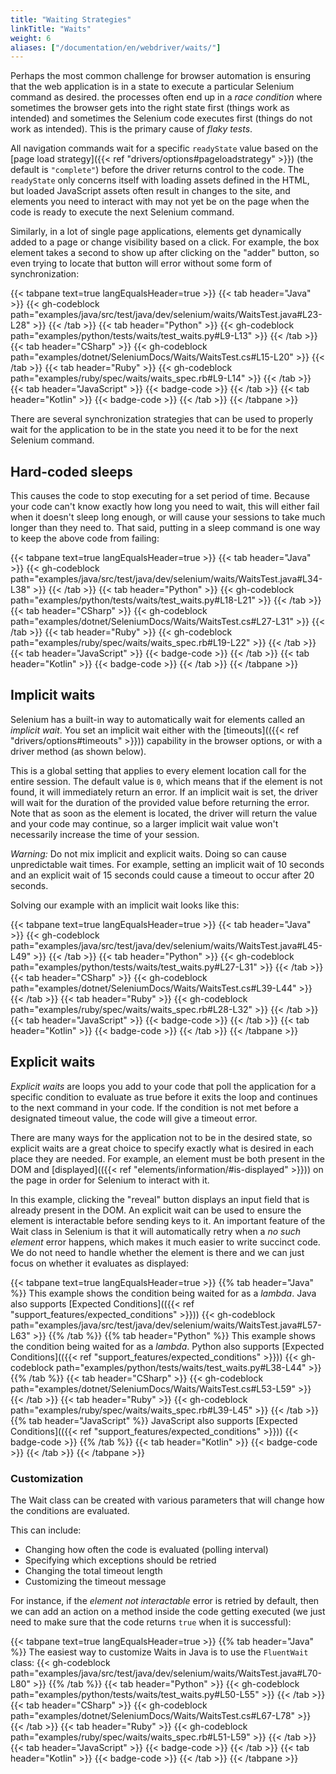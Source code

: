 ```yaml
---
title: "Waiting Strategies"
linkTitle: "Waits"
weight: 6
aliases: ["/documentation/en/webdriver/waits/"]
---
```


Perhaps the most common challenge for browser automation is ensuring
that the web application is in a state to execute a particular
Selenium command as desired. the processes often end up in
a _race condition_ where sometimes the browser gets into the right
state first (things work as intended) and sometimes the Selenium code
executes first (things do not work as intended). This is the
primary cause of _flaky tests_.

All navigation commands wait for a specific `readyState` value
based on the [page load strategy]({{< ref "drivers/options#pageloadstrategy" >}}) (the 
default is `"complete"`) before the driver returns control to the code.
The `readyState` only concerns itself with loading assets defined in the HTML, 
but loaded JavaScript assets often result in changes to the site,
and elements you need to interact with may not yet be on the page
when the code is ready to execute the next Selenium command.

Similarly, in a lot of single page applications, elements get dynamically
added to a page or change visibility based on a click. For example, the box
element takes a second to show up after clicking on the "adder" button, so
even trying to locate that button will error without some form of synchronization: 

{{< tabpane text=true langEqualsHeader=true >}}
  {{< tab header="Java" >}}
{{< gh-codeblock path="examples/java/src/test/java/dev/selenium/waits/WaitsTest.java#L23-L28" >}}
  {{< /tab >}}
  {{< tab header="Python" >}}
{{< gh-codeblock path="examples/python/tests/waits/test_waits.py#L9-L13" >}}
  {{< /tab >}}
  {{< tab header="CSharp" >}}
{{< gh-codeblock path="examples/dotnet/SeleniumDocs/Waits/WaitsTest.cs#L15-L20" >}}
  {{< /tab >}}
  {{< tab header="Ruby" >}}
{{< gh-codeblock path="examples/ruby/spec/waits/waits_spec.rb#L9-L14" >}}
  {{< /tab >}}
  {{< tab header="JavaScript" >}}
{{< badge-code >}}
  {{< /tab >}}
  {{< tab header="Kotlin" >}}
{{< badge-code >}}
  {{< /tab >}}
{{< /tabpane >}}

There are several synchronization strategies that can be used to properly wait for
the application to be in the state you need it to be for the next Selenium command.

## Hard-coded sleeps

This causes the code to stop executing for a set period of time.
Because your code can't know exactly how long you need to wait, this
will either fail when it doesn't sleep long enough, or will cause
your sessions to take much longer than they need to. That said, putting in a sleep command is one way to keep
the above code from failing:

{{< tabpane text=true langEqualsHeader=true >}}
  {{< tab header="Java" >}}
{{< gh-codeblock path="examples/java/src/test/java/dev/selenium/waits/WaitsTest.java#L34-L38" >}}
  {{< /tab >}}
  {{< tab header="Python" >}}
{{< gh-codeblock path="examples/python/tests/waits/test_waits.py#L18-L21" >}}
  {{< /tab >}}
  {{< tab header="CSharp" >}}
{{< gh-codeblock path="examples/dotnet/SeleniumDocs/Waits/WaitsTest.cs#L27-L31" >}}
  {{< /tab >}}
  {{< tab header="Ruby" >}}
{{< gh-codeblock path="examples/ruby/spec/waits/waits_spec.rb#L19-L22" >}}
  {{< /tab >}}
  {{< tab header="JavaScript" >}}
{{< badge-code >}}
  {{< /tab >}}
  {{< tab header="Kotlin" >}}
{{< badge-code >}}
  {{< /tab >}}
{{< /tabpane >}}

## Implicit waits
Selenium has a built-in way to automatically wait for elements called an _implicit wait_.
You set an implicit wait either with the [timeouts](({{< ref "drivers/options#timeouts" >}}))
capability in the browser options, or with a driver method (as shown below).

This is a global setting that applies to every element location call for the entire session.
The default value is `0`, which means that if the element is not found, it will
immediately return an error. If an implicit wait is set, the driver will wait for the 
duration of the provided value before returning the error. Note that as soon as the 
element is located, the driver will return the value and your code may continue, so a larger
implicit wait value won't necessarily increase the time of your session.

*Warning:*
Do not mix implicit and explicit waits.
Doing so can cause unpredictable wait times.
For example, setting an implicit wait of 10 seconds
and an explicit wait of 15 seconds
could cause a timeout to occur after 20 seconds.

Solving our example with an implicit wait looks like this:

{{< tabpane text=true langEqualsHeader=true >}}
  {{< tab header="Java" >}}
{{< gh-codeblock path="examples/java/src/test/java/dev/selenium/waits/WaitsTest.java#L45-L49" >}}
  {{< /tab >}}
  {{< tab header="Python" >}}
{{< gh-codeblock path="examples/python/tests/waits/test_waits.py#L27-L31" >}}
  {{< /tab >}}
  {{< tab header="CSharp" >}}
{{< gh-codeblock path="examples/dotnet/SeleniumDocs/Waits/WaitsTest.cs#L39-L44" >}}
  {{< /tab >}}
  {{< tab header="Ruby" >}}
{{< gh-codeblock path="examples/ruby/spec/waits/waits_spec.rb#L28-L32" >}}
  {{< /tab >}}
  {{< tab header="JavaScript" >}}
{{< badge-code >}}
  {{< /tab >}}
  {{< tab header="Kotlin" >}}
{{< badge-code >}}
  {{< /tab >}}
{{< /tabpane >}}

## Explicit waits

_Explicit waits_ are loops you add to your code that poll the application 
for a specific condition to evaluate as true before it exits the loop and
continues to the next command in your code. If the condition is not met before a designated timeout value, 
the code will give a timeout error.

There are many ways for the application not to be in the desired state,
so explicit waits are a great choice to specify exactly what is desired
in each place they are needed. 
For example, an element must be both present in the DOM and 
[displayed](({{< ref "elements/information/#is-displayed" >}})) on the page
in order for Selenium to interact with it. 

In this example, clicking the
"reveal" button displays an input field that is already present in the DOM.
An explicit wait can be used to ensure the element is interactable before 
sending keys to it. An important feature of the Wait class in Selenium is that it will automatically retry
when a _no such element_ error happens, which makes it much easier to write succinct code.
We do not need to handle whether the element is there and we can just focus on whether it
evaluates as displayed:

{{< tabpane text=true langEqualsHeader=true >}}
  {{% tab header="Java" %}}
This example shows the condition being waited for as a _lambda_. Java also supports
[Expected Conditions](({{< ref "support_features/expected_conditions" >}}))
{{< gh-codeblock path="examples/java/src/test/java/dev/selenium/waits/WaitsTest.java#L57-L63" >}}
  {{% /tab %}}
  {{% tab header="Python" %}}
This example shows the condition being waited for as a _lambda_. Python also supports
[Expected Conditions](({{< ref "support_features/expected_conditions" >}}))
{{< gh-codeblock path="examples/python/tests/waits/test_waits.py#L38-L44" >}}
  {{% /tab %}}
  {{< tab header="CSharp" >}}
{{< gh-codeblock path="examples/dotnet/SeleniumDocs/Waits/WaitsTest.cs#L53-L59" >}}
  {{< /tab >}}
  {{< tab header="Ruby" >}}
{{< gh-codeblock path="examples/ruby/spec/waits/waits_spec.rb#L39-L45" >}}
  {{< /tab >}}
  {{% tab header="JavaScript" %}}
JavaScript also supports [Expected Conditions](({{< ref "support_features/expected_conditions" >}}))
{{< badge-code >}}
  {{% /tab %}}
  {{< tab header="Kotlin" >}}
{{< badge-code >}}
  {{< /tab >}}
{{< /tabpane >}}

### Customization

The Wait class can be created with various parameters that will change how the conditions are evaluated.

This can include:
* Changing how often the code is evaluated (polling interval)
* Specifying which exceptions should be retried
* Changing the total timeout length
* Customizing the timeout message

For instance, if the _element not interactable_ error is retried by default, then we can
add an action on a method inside the code getting executed (we just need to 
make sure that the code returns `true` when it is successful):

{{< tabpane text=true langEqualsHeader=true >}}
  {{% tab header="Java" %}}
The easiest way to customize Waits in Java is to use the `FluentWait` class:
{{< gh-codeblock path="examples/java/src/test/java/dev/selenium/waits/WaitsTest.java#L70-L80" >}}
  {{% /tab %}}
  {{< tab header="Python" >}}
{{< gh-codeblock path="examples/python/tests/waits/test_waits.py#L50-L55" >}}
  {{< /tab >}}
  {{< tab header="CSharp" >}}
{{< gh-codeblock path="examples/dotnet/SeleniumDocs/Waits/WaitsTest.cs#L67-L78" >}}
  {{< /tab >}}
  {{< tab header="Ruby" >}}
{{< gh-codeblock path="examples/ruby/spec/waits/waits_spec.rb#L51-L59" >}}
  {{< /tab >}}
  {{< tab header="JavaScript" >}}
{{< badge-code >}}
  {{< /tab >}}
  {{< tab header="Kotlin" >}}
{{< badge-code >}}
  {{< /tab >}}
{{< /tabpane >}}
